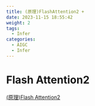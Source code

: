 ```yaml
---
title: (原理)FlashAttention2 +
date: 2023-11-15 18:55:42
weight: 2
tags:
  - Infer
categories: 
  - AIGC
  - Infer 
---
```


<p></p>
<!-- more -->

# Flash Attention2
[(原理)Flash Attention2](https://candied-skunk-1ca.notion.site/Flash-Attention2-110bfe21108480f782fcc7258d860ccc?pvs=4)
